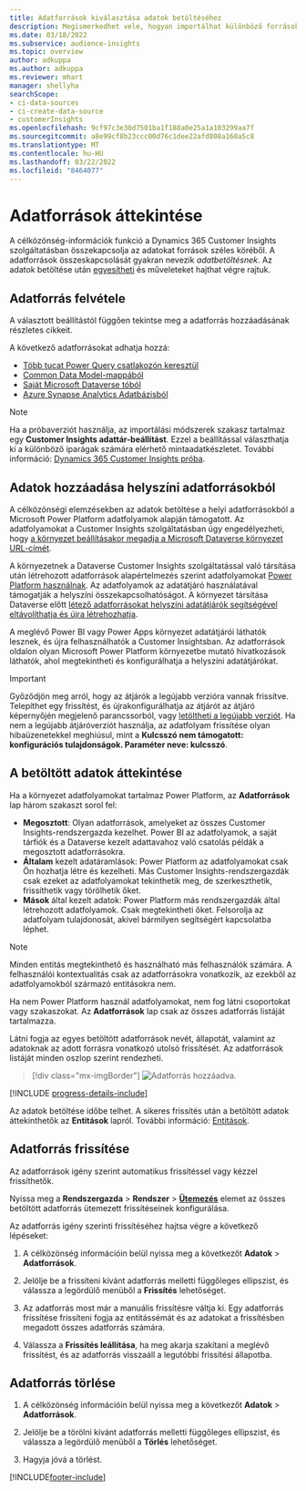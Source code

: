 ```yaml
---
title: Adatforrások kiválasztása adatok betöltéséhez
description: Megismerkedhet vele, hogyan importálhat különböző forrásokból származó adatokat.
ms.date: 03/18/2022
ms.subservice: audience-insights
ms.topic: overview
author: adkuppa
ms.author: adkuppa
ms.reviewer: mhart
manager: shellyha
searchScope:
- ci-data-sources
- ci-create-data-source
- customerInsights
ms.openlocfilehash: 9cf97c3e30d7501ba1f188a0e25a1a103299aa7f
ms.sourcegitcommit: a8e99cf8b23ccc00d76c1dee22afd808a160a5c8
ms.translationtype: MT
ms.contentlocale: hu-HU
ms.lasthandoff: 03/22/2022
ms.locfileid: "8464077"
---
```

# <a name="data-sources-overview"></a>Adatforrások áttekintése



A célközönség-információk funkció a Dynamics 365 Customer Insights szolgáltatásban összekapcsolja az adatokat források széles köréből. A adatforrások összeskapcsolását gyakran nevezik *adatbetöltésnek*. Az adatok betöltése után [egyesítheti](data-unification.md) és műveleteket hajthat végre rajtuk.

## <a name="add-a-data-source"></a>Adatforrás felvétele

A választott beállítástól függően tekintse meg a adatforrás hozzáadásának részletes cikkeit.

A következő adatforrásokat adhatja hozzá:

- [Több tucat Power Query csatlakozón keresztül](connect-power-query.md)
- [Common Data Model-mappából](connect-common-data-model.md)
- [Saját Microsoft Dataverse tóból](connect-dataverse-managed-lake.md)
- [Azure Synapse Analytics Adatbázisból](connect-synapse.md)

> [!NOTE]
> Ha a próbaverziót használja, az importálási módszerek szakasz tartalmaz egy **Customer Insights adattár-beállítást**. Ezzel a beállítással választhatja ki a különböző iparágak számára elérhető mintaadatkészletet. További információ: [Dynamics 365 Customer Insights próba](../trial-signup.md).

## <a name="add-data-from-on-premises-data-sources"></a>Adatok hozzáadása helyszíni adatforrásokból

A célközönségi elemzésekben az adatok betöltése a helyi adatforrásokból a Microsoft Power Platform adatfolyamok alapján támogatott. Az adatfolyamokat a Customer Insights szolgáltatásban úgy engedélyezheti, hogy [a környezet beállításakor megadja a Microsoft Dataverse környezet URL-címét](create-environment.md).

A környezetnek a Dataverse Customer Insights szolgáltatással való társítása után létrehozott adatforrások alapértelmezés szerint adatfolyamokat [Power Platform használnak](/power-query/dataflows/overview-dataflows-across-power-platform-dynamics-365). Az adatfolyamok az adatátjáró használatával támogatják a helyszíni összekapcsolhatóságot. A környezet társítása Dataverse előtt [létező adatforrásokat helyszíni adatátjárók segítségével eltávolíthatja és újra létrehozhatja](/data-integration/gateway/service-gateway-app).

A meglévő Power BI vagy Power Apps környezet adatátjárói láthatók lesznek, és újra felhasználhatók a Customer Insightsban. Az adatforrások oldalon olyan Microsoft Power Platform környezetbe mutató hivatkozások láthatók, ahol megtekintheti és konfigurálhatja a helyszíni adatátjárókat.

> [!IMPORTANT]
> Győződjön meg arról, hogy az átjárók a legújabb verzióra vannak frissítve. Telepíthet egy frissítést, és újrakonfigurálhatja az átjárót az átjáró képernyőjén megjelenő parancssorból, vagy [letöltheti a legújabb verziót](https://powerapps.microsoft.com/downloads/). Ha nem a legújabb átjáróverziót használja, az adatfolyam frissítése olyan hibaüzenetekkel meghiúsul, mint a **Kulcsszó nem támogatott: konfigurációs tulajdonságok. Paraméter neve: kulcsszó**.

## <a name="review-ingested-data"></a>A betöltött adatok áttekintése
Ha a környezet adatfolyamokat tartalmaz Power Platform, az **Adatforrások** lap három szakaszt sorol fel: 
- **Megosztott**: Olyan adatforrások, amelyeket az összes Customer Insights-rendszergazda kezelhet. Power BI az adatfolyamok, a saját tárfiók és a Dataverse kezelt adattavahoz való csatolás példák a megosztott adatforrásokra.
- **Általam** kezelt adatáramlások: Power Platform az adatfolyamokat csak Ön hozhatja létre és kezelheti. Más Customer Insights-rendszergazdák csak ezeket az adatfolyamokat tekinthetik meg, de szerkeszthetik, frissíthetik vagy törölhetik őket.
- **Mások** által kezelt adatok: Power Platform más rendszergazdák által létrehozott adatfolyamok. Csak megtekintheti őket. Felsorolja az adatfolyam tulajdonosát, akivel bármilyen segítségért kapcsolatba léphet.
> [!NOTE]
> Minden entitás megtekinthető és használható más felhasználók számára. A felhasználói kontextualitás csak az adatforrásokra vonatkozik, az ezekből az adatfolyamokból származó entitásokra nem.

Ha nem Power Platform használ adatfolyamokat, nem fog látni csoportokat vagy szakaszokat. Az **Adatforrások** lap csak az összes adatforrás listáját tartalmazza.

Látni fogja az egyes betöltött adatforrások nevét, állapotát, valamint az adatoknak az adott forrásra vonatkozó utolsó frissítését. Az adatforrások listáját minden oszlop szerint rendezheti.

> [!div class="mx-imgBorder"]
> ![Adatforrás hozzáadva.](media/configure-data-datasource-added.png "Adatforrás hozzáadva")

[!INCLUDE [progress-details-include](../includes/progress-details-pane.md)]

Az adatok betöltése időbe telhet. A sikeres frissítés után a betöltött adatok áttekinthetők az **Entitások** lapról. További információ: [Entitások](entities.md).

## <a name="refresh-a-data-source"></a>Adatforrás frissítése

Az adatforrások igény szerint automatikus frissítéssel vagy kézzel frissíthetők. 

Nyissa meg a **Rendszergazda** > **Rendszer** > [**Ütemezés**](system.md#schedule-tab) elemet az összes betöltött adatforrás ütemezett frissítéseinek konfigurálása.

Az adatforrás igény szerinti frissítéséhez hajtsa végre a következő lépéseket:

1. A célközönség információin belül nyissa meg a következőt **Adatok** > **Adatforrások**.

2. Jelölje be a frissíteni kívánt adatforrás melletti függőleges ellipszist, és válassza a legördülő menüből a **Frissítés** lehetőséget.

3. Az adatforrás most már a manuális frissítésre váltja ki. Egy adatforrás frissítése frissíteni fogja az entitássémát és az adatokat a frissítésben megadott összes adatforrás számára.

4. Válassza a **Frissítés leállítása**, ha meg akarja szakítani a meglévő frissítést, és az adatforrás visszaáll a legutóbbi frissítési állapotba.

## <a name="delete-a-data-source"></a>Adatforrás törlése

1. A célközönség információin belül nyissa meg a következőt **Adatok** > **Adatforrások**.

2. Jelölje be a törölni kívánt adatforrás melletti függőleges ellipszist, és válassza a legördülő menüből a **Törlés** lehetőséget.

3. Hagyja jóvá a törlést.


[!INCLUDE[footer-include](../includes/footer-banner.md)]
